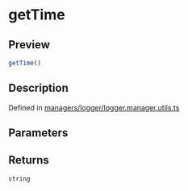 
      
# getTime

<div class="api-docs__section" data-reactroot="">

## Preview

</div><div class="api-docs__preview fn" data-reactroot="">

```ts
getTime()
```

</div><div class="api-docs__section" data-reactroot="">

## Description

</div><div class="api-docs__description" data-reactroot=""><span class="api-docs__do-not-parse">



</span></div><div class="api-docs__definition" data-reactroot="">

Defined in [managers/logger/logger.manager.utils.ts](https://github.com/BetterTyped/hyper-fetch/blob/089b54eb/packages/core/src/managers/logger/logger.manager.utils.ts#L4)

</div><div class="api-docs__section" data-reactroot="">

## Parameters

</div><div class="api-docs__section" data-reactroot="">

## Returns

</div><div class="api-docs__returns" data-reactroot="">

```ts
string
```

</div>